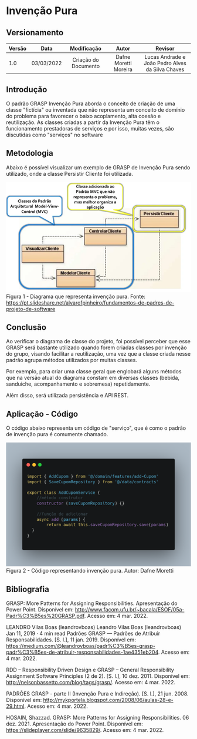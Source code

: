 # Invenção Pura

## Versionamento

| Versão |    Data    |     Modificação      | Autor | Revisor |
| ------ | :--------: | :------------------: | :---: | :-----: |
| 1.0    | 03/03/2022 | Criação do Documento |  Dafne Moretti Moreira     | Lucas Andrade e João Pedro Alves da Silva Chaves |

## Introdução

O padrão GRASP Invenção Pura aborda o conceito de criação de uma classe "fictícia" ou inventada que não representa um conceito de domínio do problema para favorecer o baixo acoplamento, alta coesão e reutilização. As classes criadas a partir da Invenção Pura têm o funcionamento prestadoras de serviços e por isso, muitas vezes, são discutidas como "serviços" no software

## Metodologia

Abaixo é possível visualizar um exemplo de GRASP de Invenção Pura sendo utilizado, onde a classe Persistir Cliente foi utilizada.

![Diagrama de invenção pura](./../../assets/images/invencao_pura1.png ":size=600") </br> Figura 1 - Diagrama que representa invenção pura. Fonte: https://pt.slideshare.net/alvarofpinheiro/fundamentos-de-padres-de-projeto-de-software

## Conclusão

Ao verificar o diagrama de classe do projeto, foi possível perceber que esse GRASP será bastante utilizado quando forem criadas classes por invenção do grupo, visando facilitar a reutilização, uma vez que a classe criada nesse padrão agrupa métodos utilizados por muitas classes.

Por exemplo, para criar uma classe geral que englobará alguns métodos que na versão atual do diagrama constam em diversas classes (bebida, sanduiche, acompanhamento e sobremesa) repetidamente.

Além disso, será utilizada persistência e API REST.

## Aplicação - Código

O código abaixo representa um código de "serviço", que é como o padrão de invenção pura é comumente chamado.

![Código representando invenção pura](./../../assets/images/codigo_invencaopura.png ":size=600") </br> Figura 2 - Código representando invenção pura. Autor: Dafne Moretti

## Bibliografia

GRASP: More Patterns for Assigning Responsibilities. Apresentação do Power Point. Disponível em: http://www.facom.ufu.br/~bacala/ESOF/05a-Padr%C3%B5es%20GRASP.pdf. Acesso em: 4 mar. 2022.

LEANDRO Vilas Boas (leandrovboas) Leandro Vilas Boas (leandrovboas) Jan 11, 2019 · 4 min read Padrões GRASP — Padrões de Atribuir Responsabilidades. [S. l.], 11 jan. 2019. Disponível em: https://medium.com/@leandrovboas/padr%C3%B5es-grasp-padr%C3%B5es-de-atribuir-responsabilidades-1ae4351eb204. Acesso em: 4 mar. 2022.

RDD – Responsibility Driven Design e GRASP – General Responsibility Assignment Software Principles (2 de 2). [S. l.], 10 dez. 2011. Disponível em: http://nelsonbassetto.com/blog/tags/grasp/. Acesso em: 4 mar. 2022.

PADRÕES GRASP - parte II (Invenção Pura e Indireção). [S. l.], 21 jun. 2008. Disponível em: http://mykportela.blogspot.com/2008/06/aulas-28-e-29.html. Acesso em: 4 mar. 2022.

HOSAIN, Shazzad. GRASP: More Patterns for Assigning Responsibilities. 06 dez. 2021. Apresentação do Power Point. Disponível em: https://slideplayer.com/slide/9635829/. Acesso em: 4 mar. 2022.